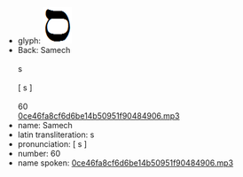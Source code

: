 - glyph: ![003ee4fccd6ad8c92d37130f87e8e827.png](./52.png)
- Back: Samech<br /><br />s<br /><br />[ s ]<br /><br />60<br />[0ce46fa8cf6d6be14b50951f90484906.mp3](./62.mp3)
- name: Samech<br />
- latin transliteration: s<br />
- pronunciation: [ s ]<br />
- number: 60<br />
- name spoken: [0ce46fa8cf6d6be14b50951f90484906.mp3](./62.mp3)